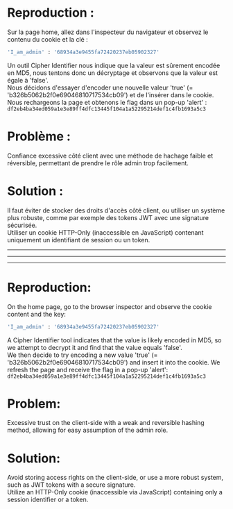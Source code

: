 # Reproduction :  

Sur la page home, allez dans l'inspecteur du navigateur et observez le contenu du cookie et la clé :  
```sh
'I_am_admin' : '68934a3e9455fa72420237eb05902327'
```  
Un outil Cipher Identifier nous indique que la valeur est sûrement encodée en MD5, nous tentons donc un décryptage et observons que la valeur est égale à 'false'.  
Nous décidons d'essayer d'encoder une nouvelle valeur 'true' (= 'b326b5062b2f0e69046810717534cb09') et de l'insérer dans le cookie. Nous rechargeons la page et obtenons le flag dans un pop-up 'alert' :  
`df2eb4ba34ed059a1e3e89ff4dfc13445f104a1a52295214def1c4fb1693a5c3`  

# Problème :  
Confiance excessive côté client avec une méthode de hachage faible et réversible, permettant de prendre le rôle admin trop facilement.  

# Solution :  
Il faut éviter de stocker des droits d'accès côté client, ou utiliser un système plus robuste, comme par exemple des tokens JWT avec une signature sécurisée.  
Utiliser un cookie HTTP-Only (inaccessible en JavaScript) contenant uniquement un identifiant de session ou un token.


----------------------------
----------------------------
----------------------------

# Reproduction:

On the home page, go to the browser inspector and observe the cookie content and the key:  
```sh
'I_am_admin' : '68934a3e9455fa72420237eb05902327'
```  
A Cipher Identifier tool indicates that the value is likely encoded in MD5, so we attempt to decrypt it and find that the value equals 'false'.  
We then decide to try encoding a new value 'true' (= 'b326b5062b2f0e69046810717534cb09') and insert it into the cookie. We refresh the page and receive the flag in a pop-up 'alert':  
`df2eb4ba34ed059a1e3e89ff4dfc13445f104a1a52295214def1c4fb1693a5c3`  

# Problem:  
Excessive trust on the client-side with a weak and reversible hashing method, allowing for easy assumption of the admin role.  

# Solution:  
Avoid storing access rights on the client-side, or use a more robust system, such as JWT tokens with a secure signature.  
Utilize an HTTP-Only cookie (inaccessible via JavaScript) containing only a session identifier or a token.